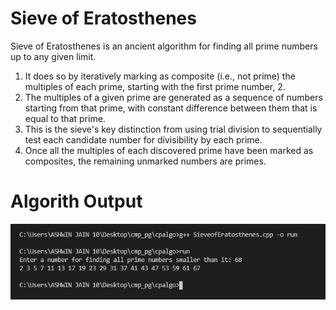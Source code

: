 # Sieve of Eratosthenes
Sieve of Eratosthenes is an ancient algorithm for finding all prime numbers up to any given limit.  

1. It does so by iteratively marking as composite (i.e., not prime) the multiples of each prime, starting with the first prime number, 2. 
2. The multiples of a given prime are generated as a sequence of numbers starting from that prime, with constant difference between them that is equal to that prime.
3. This is the sieve's key distinction from using trial division to sequentially test each candidate number for divisibility by each prime.
4. Once all the multiples of each discovered prime have been marked as composites, the remaining unmarked numbers are primes.
# Algorith Output
![image](https://github.com/ashwinjain10320/Algorithms_for_CP/blob/main/Sieve_of_Eratosthenes/SieveofEratosthenes.png)
